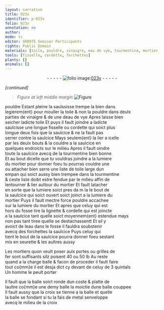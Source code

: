 ```yaml
---
layout: narrative
title: 023v
identifier: p-023v
folio: 023v
annotation: no
author:
mode: tc
editor: GR8975 Seminar Participants
rights: Public Domain
materials: [toile, pouldre, vinaigre, eau de vye, tourmentine, mortier, lignette, cordelle, eau, mortiers, fer, metal]
tools: [fisselle, cordette, forchettes]
plants: []
animals: []
---
```


<div class="folio" align="center">- - - - - <a href="http://gallica.bnf.fr/ark:/12148/btv1b10500001g/f52.image" target="_blank"><img src="https://cu-mkp.github.io/2017-workshop-edition/assets/photo-icon.png" alt="folio image: " style="display:inline-block; margin-bottom:-3px;"/>023v</a> - - - - - </div>  
 
*[continued]*
  
> *Figure*
> *at left middle margin*
> <a href="https://drive.google.com/open?id=0B9-oNrvWdlO5Tm4ySC1wcUx6Yzg" target="_blank"><img src="https://cu-mkp.github.io/GR8975-edition/assets/photo-icon.png" alt="Figure" style="display:inline-block; margin-bottom:-3px;"/></a>
 
pouldre Estant pleine la saulssisse trempe la <span class="del">bien dans</span><br/> legierem{ent} pour mouller la <span class="m">toile</span> & non la <span class="m">pouldre</span> dans deulx<br/> <span class="ms">parties</span> de <span class="m">vinaigre</span> & <span class="del">de</span> une d<span class="m">eau de vye</span> Apres laisse bien<br/> seicher ladicte <span class="m">toile</span> Et puys il fault joindre a ladicte<br/> saulcisse une longue <span class="tl">fisselle</span> ou <span class="tl">cordette</span> qui soict plus<br/> longue <span class="ms">deux fois que la saulcice</span> & ne la fault pas<br/> serrer contre la saulcice Mays seulem{ent} la lier a icelle<br/> par les deulx bouts & la couldre a la saulcice en<br/> quelques endroicts sur le milieu Apres il fault oindre<br/> toute la saulcice avecq de la <span class="m">tourmentine</span> bien bonne<br/> Et au bout dicelle que tu vouldras joindre a la lumiere<br/> du <span class="m">mortier</span> pour donner foeu tu pourras couldre <span class="del">une</span><br/> ou attacher bien serre une liste de <span class="m">toile</span> large dun<br/> <span class="ms">empan</span> qui soict aussy bien trempee dans la <span class="m">tourmentine</span><br/> & ceste liste doibt estre fendue par le milieu affin de<br/> lentourner & lier aultour du <span class="m">mortier</span> Et fault latacher<br/> en sorte que <span class="del">la lumiere soict pres da m la</span> le bout de<br/> la saulcice qui soict ouvert soict joinct a la lumiere du<br/> <span class="m">mortier</span> Puys il fault mectre force <span class="m">pouldre</span> accachee<br/> sur la lumiere du <span class="m">mortier</span> Et apres que celuy qui est<br/> hors du fosse tire la <span class="m">lignette</span> & <span class="m">cordelle</span> qui est joincte<br/> a la saulcice tant quelle soict moyennem{ent} estendue mays<br/> non pas tant tiree quelle se destacha<span class="del">ssent</span>t Et sil y<br/> avoict de l<span class="m">eau</span> dans le fosse il fauldra soubstenir<br/> avecq des <span class="tl">forchettes</span> la saulcice Puys celuy qui<br/> tient le bout de la saulcice pourra donner foeu sestant<br/> mis en seurette & les aultres aussy
 
 
  
Les <span class="m">mortiers</span> quon veult poser aulx portes ou grilles de<br/> <span class="m">fer</span> sont suffisants silz poisent 40 ou 50 <span class="ms">lb</span> Au reste<br/> quand a la charge balle & facon de proceder il fault faire<br/> tout co{mm}e il est desja dict cy devant de celuy de 3 <span class="ms">quintals</span><br/> Un homme le peult porter
 
Il fault que la balle soict ronde dun coste & platte de<br/> laultre co{mm}e <span class="del">une demy balle</span> la <span class="ms">moictie</span> dune balle couppee<br/> Il fault aussy que la croix se tienne a la balle et quelle<br/> la balle se fondant si tu la fais de <span class="m">metal</span> senveloppe<br/> avecq le milieu de la croix
 
